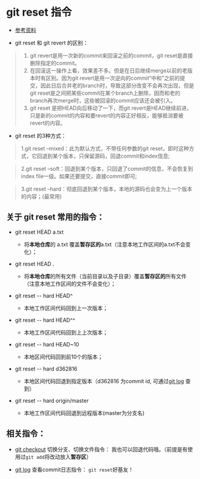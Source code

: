 # git reset 指令
* [参考资料](https://git-scm.com/docs/git-reset)

* git reset 和 git revert 的区别：
> 1. git revert是用一次新的commit来回滚之前的commit，git reset是直接删除指定的commit。 
> 2. 在回滚这一操作上看，效果差不多。但是在日后继续merge以前的老版本时有区别。因为git revert是用一次逆向的commit“中和”之前的提交，因此日后合并老的branch时，导致这部分改变不会再次出现，但是git reset是之间把某些commit在某个branch上删除，因而和老的branch再次merge时，这些被回滚的commit应该还会被引入。 
> 3. git reset 是把HEAD向后移动了一下，而git revert是HEAD继续前进，只是新的commit的内容和要revert的内容正好相反，能够抵消要被revert的内容。

* git reset 的3种方式：
> 1.git reset –mixed：此为默认方式，不带任何参数的git reset，即时这种方式，它回退到某个版本，只保留源码，回退commit和index信息; 

> 2.git reset –soft：回退到某个版本，只回退了commit的信息，不会恢复到index file一级。如果还要提交，直接commit即可; 

> 3.git reset –hard：彻底回退到某个版本，本地的源码也会变为上一个版本的内容；(最常用) 


## 关于 git reset 常用的指令： 
* git reset HEAD a.txt
	* 将**本地仓库**的 a.txt 覆盖**暂存区的**a.txt（注意本地工作区间的a.txt不会变化）；
* git reset HEAD .
	* 将**本地仓库**的所有文件（当前目录以及子目录）覆盖**暂存区的**所有文件（注意本地工作区间的文件不会变化）；

* git reset -- hard HEAD^
	* 本地工作区间代码回到上一次版本；
* git reset -- hard HEAD^^
	* 本地工作区间代码回到上上次版本；
* git reset -- hard HEAD~10
	* 本地区间代码回到前10个的版本；

* git reset -- hard d362816
	* 本地区间代码回退到指定版本（d362816 为commit id, 可通过[git log](https://github.com/wteam-xq/testGit/blob/master/learn_log/git_clone.md) 查到）
* git reset -- hard origin/master
	* 本地工作区间代码回退到远程版本(master为分支名)


## 相关指令：
* [git checkout](https://github.com/wteam-xq/testGit/blob/master/learn_log/git_checkout.md) 切换分支、切换文件指令： 我也可以回退代码哦。（前提是有使用过`git add`将改动放入**暂存区**）

* [git log](https://github.com/wteam-xq/testGit/blob/master/learn_log/git_log.md) 查看commit日志指令： `git reset`好基友！
